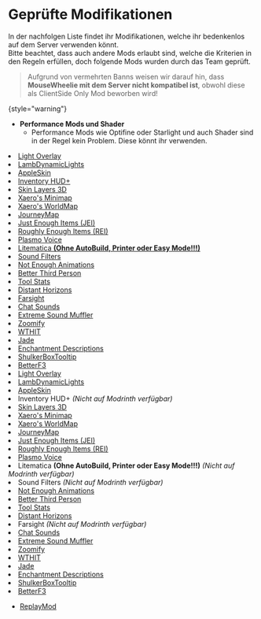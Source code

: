 # Geprüfte Modifikationen

In der nachfolgen Liste findet ihr Modifikationen, welche ihr bedenkenlos auf dem Server verwenden könnt. \
Bitte beachtet, dass auch andere Mods erlaubt sind, welche die Kriterien in den Regeln erfüllen, doch folgende Mods
wurden durch das Team geprüft.

> Aufgrund von vermehrten Banns weisen wir darauf hin, dass **MouseWheelie mit dem Server nicht kompatibel ist**,
> obwohl diese als ClientSide Only Mod beworben wird!

{style="warning"}

- **Performance Mods und Shader**
    - Performance Mods wie Optifine oder Starlight und auch Shader sind in der Regel kein Problem. Diese könnt ihr
      verwenden.

<tabs>
    <tab title="CurseForge" group-key="mod-launcher-curse-forge">
<list>
<li>
<a href="https://www.curseforge.com/minecraft/mc-mods/light-overlay">Light Overlay</a>
</li>
<li>
<a href="https://www.curseforge.com/minecraft/mc-mods/lambdynamiclights">LambDynamicLights</a> 
</li>
<li>
<a href="https://www.curseforge.com/minecraft/mc-mods/appleskin">AppleSkin</a>
</li>
<li>
<a href="https://www.curseforge.com/minecraft/mc-mods/inventory-hud-forge">Inventory HUD+</a>
</li>
<li>
<a href="https://www.curseforge.com/minecraft/mc-mods/skin-layers-3d">Skin Layers 3D</a>
</li>
<li>
<a href="https://www.curseforge.com/minecraft/mc-mods/xaeros-minimap">Xaero's Minimap</a>
</li>
<li>
<a href="https://www.curseforge.com/minecraft/mc-mods/xaeros-world-map">Xaero's WorldMap</a>
</li>
<li>
<a href="https://www.curseforge.com/minecraft/mc-mods/journeymap">JourneyMap</a>
</li>
<li>
<a href="https://www.curseforge.com/minecraft/mc-mods/jei">Just Enough Items (JEI)</a>
</li>
<li>
<a href="https://www.curseforge.com/minecraft/mc-mods/roughly-enough-items">Roughly Enough Items (REI)</a>
</li>
<li>
<a href="https://www.curseforge.com/minecraft/mc-mods/plasmo-voice">Plasmo Voice</a>
</li>
<li>
<a href="https://www.curseforge.com/minecraft/mc-mods/litematica">Litematica <b>(Ohne AutoBuild, Printer oder Easy Mode!!!)</b></a>
</li>
<li>
<a href="https://www.curseforge.com/minecraft/mc-mods/sound-filters">Sound Filters</a>
</li>
<li>
<a href="https://www.curseforge.com/minecraft/mc-mods/not-enough-animations">Not Enough Animations</a>
</li>
<li>
<a href="https://www.curseforge.com/minecraft/mc-mods/better-third-person">Better Third Person</a>
</li>
<li>
<a href="https://www.curseforge.com/minecraft/mc-mods/tool-stats">Tool Stats</a>
</li>
<li>
<a href="https://www.curseforge.com/minecraft/mc-mods/distant-horizons">Distant Horizons</a>
</li>
<li>
<a href="https://www.curseforge.com/minecraft/mc-mods/farsight">Farsight</a>
</li>
<li>
<a href="https://www.curseforge.com/minecraft/mc-mods/chat-sounds">Chat Sounds</a>
</li>
<li>
<a href="https://www.curseforge.com/minecraft/mc-mods/extreme-sound-muffler">Extreme Sound Muffler</a>
</li>
<li>
<a href="https://www.curseforge.com/minecraft/mc-mods/zoomify/">Zoomify</a>
</li>
<li>
<a href="https://www.curseforge.com/minecraft/mc-mods/wthit">WTHIT</a>
</li>
<li>
<a href="https://www.curseforge.com/minecraft/mc-mods/jade">Jade</a>
</li>
<li>
<a href="https://www.curseforge.com/minecraft/mc-mods/enchantment-descriptions">Enchantment Descriptions</a>
</li>
<li>
<a href="https://www.curseforge.com/minecraft/mc-mods/shulkerboxtooltip">ShulkerBoxTooltip</a>
</li>
<li>
<a href="https://www.curseforge.com/minecraft/mc-mods/betterf3">BetterF3</a>
</li>
</list>
    </tab>
    <tab title="Modrinth" group-key="mod-launcher-modrinth">
        <list>
<li>
<a href="https://modrinth.com/mod/light-overlay">Light Overlay</a>
</li>
<li>
<a href="https://modrinth.com/mod/lambdynamiclights">LambDynamicLights</a> 
</li>
<li>
<a href="https://modrinth.com/mod/appleskin">AppleSkin</a>
</li>
<li>
Inventory HUD+ <i>(Nicht auf Modrinth verfügbar)</i>
</li>
<li>
<a href="https://modrinth.com/mod/3dskinlayers">Skin Layers 3D</a>
</li>
<li>
<a href="https://modrinth.com/mod/xaeros-minimap">Xaero's Minimap</a>
</li>
<li>
<a href="https://modrinth.com/mod/xaeros-world-map">Xaero's WorldMap</a>
</li>
<li>
<a href="https://modrinth.com/mod/journeymap">JourneyMap</a>
</li>
<li>
<a href="https://modrinth.com/mod/jei">Just Enough Items (JEI)</a>
</li>
<li>
<a href="https://modrinth.com/mod/rei">Roughly Enough Items (REI)</a>
</li>
<li>
<a href="https://modrinth.com/plugin/plasmo-voice">Plasmo Voice</a>
</li>
<li>
Litematica <b>(Ohne AutoBuild, Printer oder Easy Mode!!!)</b> <i>(Nicht auf Modrinth verfügbar)</i>
</li>
<li>
Sound Filters <i>(Nicht auf Modrinth verfügbar)</i>
</li>
<li>
<a href="https://modrinth.com/mod/not-enough-animations">Not Enough Animations</a>
</li>
<li>
<a href="https://modrinth.com/mod/better-third-person">Better Third Person</a>
</li>
<li>
<a href="https://modrinth.com/mod/tool-stats">Tool Stats</a>
</li>
<li>
<a href="https://modrinth.com/mod/distanthorizons">Distant Horizons</a>
</li>
<li>
Farsight <i>(Nicht auf Modrinth verfügbar)</i>
</li>
<li>
<a href="https://modrinth.com/mod/chatsounds">Chat Sounds</a>
</li>
<li>
<a href="https://modrinth.com/mod/extreme_sound_muffler">Extreme Sound Muffler</a>
</li>
<li>
<a href="https://modrinth.com/mod/zoomify">Zoomify</a>
</li>
<li>
<a href="https://modrinth.com/mod/wthit">WTHIT</a>
</li>
<li>
<a href="https://modrinth.com/mod/jade">Jade</a>
</li>
<li>
<a href="https://modrinth.com/mod/enchantment-descriptions">Enchantment Descriptions</a>
</li>
<li>
<a href="https://modrinth.com/mod/shulkerboxtooltip">ShulkerBoxTooltip</a>
</li>
<li>
<a href="https://modrinth.com/mod/betterf3">BetterF3</a>
</li>
</list>
    </tab>

</tabs>

- [ReplayMod](https://www.replaymod.com/)